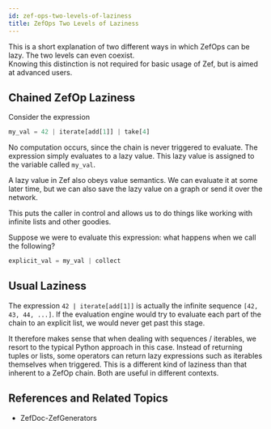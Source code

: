 ```yaml
---
id: zef-ops-two-levels-of-laziness
title: ZefOps Two Levels of Laziness
---
```


  
  
This is a short explanation of two different ways in which ZefOps can be lazy. The two levels can even coexist.  
Knowing this distinction is not required for basic usage of Zef, but is aimed at advanced users.  
  
  
## Chained ZefOp Laziness  
  
Consider the expression  
```python  
my_val = 42 | iterate[add[1]] | take[4]  
```  
  
No computation occurs, since the chain is never triggered to evaluate. The expression simply evaluates to a lazy value. This lazy value is assigned to the variable called `my_val`.  
  
A lazy value in Zef also obeys value semantics. We can evaluate it at some later time, but we can also save the lazy value on a graph or send it over the network.  
  
This puts the caller in control and allows us to do things like working with infinite lists and other goodies.  
  
Suppose we were to evaluate this expression: what happens when we call the following?  
```python  
explicit_val = my_val | collect  
```  
  
  
## Usual Laziness  
  
The expression `42 | iterate[add[1]]` is actually the infinite sequence `[42, 43, 44, ...]`. If the evaluation engine would try to evaluate each part of the chain to an explicit list, we would never get past this stage.   
  
It therefore makes sense that when dealing with sequences / iterables, we resort to the typical Python approach in this case. Instead of returning tuples or lists, some operators can return lazy expressions such as iterables themselves when triggered. This is a different kind of laziness than that inherent to a ZefOp chain. Both are useful in different contexts.  
  
  
## References and Related Topics  
- ZefDoc-ZefGenerators  
